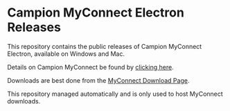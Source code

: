 # Campion MyConnect Electron Releases

This repository contains the public releases of Campion MyConnect Electron, available on Windows and Mac. 

Details on Campion MyConnect be found by [clicking here](https://www.campion.com.au/myconnect2/).

Downloads are best done from the [MyConnect Download Page](https://www.campion.com.au/myconnect2/download/).

This repository managed automatically and is only used to host MyConnect downloads. 
